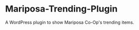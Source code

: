 Mariposa-Trending-Plugin
========================

A WordPress plugin to show Mariposa Co-Op's trending items.
